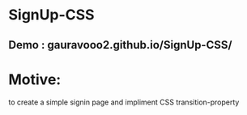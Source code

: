 ﻿# SignUp-CSS
## Demo : gauravooo2.github.io/SignUp-CSS/

# Motive: 

to create a simple signin page and impliment CSS transition-property 
